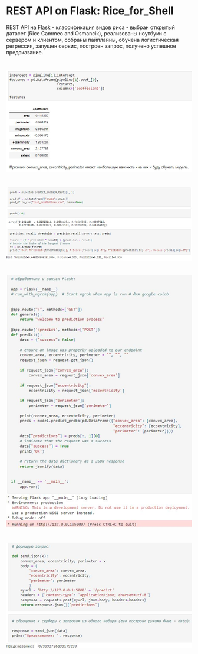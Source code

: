# REST API on Flask: Rice_for_Shell

REST API на Flask - классификация видов риса - выбран открытый датасет (Rice Cammeo and Osmancik), реализованы ноутбуки с сервером и клиентом, собраны пайплайны, обучена логистическая регрессия, запущен сервис, построен запрос, получено успешное предсказание. 

#

<img align='center' src="https://github.com/rectorkipa/REST-API-Flask-Rice_for_Shell/blob/main/feature_importance.JPG" width="800">

#

<img align='center' src="https://github.com/rectorkipa/REST-API-Flask-Rice_for_Shell/blob/main/prediction.JPG" width="800">

#

<img align='center' src="https://github.com/rectorkipa/REST-API-Flask-Rice_for_Shell/blob/main/service_run.JPG" width="800">

#

<img align='center' src="https://github.com/rectorkipa/REST-API-Flask-Rice_for_Shell/blob/main/request_prediction.JPG" width="800">
